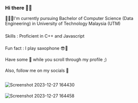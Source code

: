 ### Hi there 👋🏽

👩🏽‍🎓I'm currently pursuing Bachelor of Computer Science (Data Engineering) in University of Technology Malaysia (UTM)
#####
Skills : Proficient in C++ and Javascript
#####
Fun fact : I play saxophone 😎🎷
####
Have some 🍿 while you scroll through my profile ;)
####
Also, follow me on my socials 🦉
##
![Screenshot 2023-12-27 164430](https://github.com/harinisangaran/harinisangaran/assets/147630493/f4ee91a4-2534-4b55-81ab-f4cfb6db1272)
####
![Screenshot 2023-12-27 164458](https://github.com/harinisangaran/harinisangaran/assets/147630493/f04e29e6-8fb9-404c-8ffd-37cf8569dad1)


<!--
**harinisangaran/harinisangaran** is a ✨ _special_ ✨ repository because its `README.md` (this file) appears on your GitHub profile.

Here are some ideas to get you started:

- 🔭 I’m currently working on ...
- 🌱 I’m currently learning ...
- 👯 I’m looking to collaborate on ...
- 🤔 I’m looking for help with ...
- 💬 Ask me about ...
- 📫 How to reach me: ...
- 😄 Pronouns: ...
- ⚡ Fun fact: ...
-->
